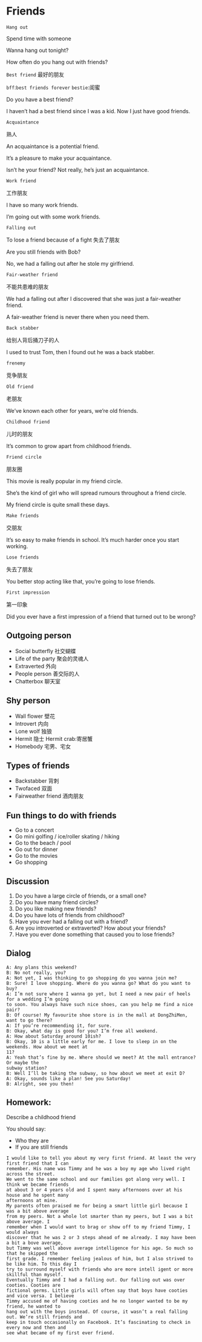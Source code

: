 # Friends
`Hang out`

Spend time with someone

Wanna hang out tonight?

How often do you hang out with friends?

`Best friend` 最好的朋友

`bff`:`best friends forever` `bestie`:闺蜜

Do you have a best friend?

I haven’t had a best friend since I was a kid. Now I just have good friends.

`Acquaintance`

熟人

An acquaintance is a potential friend.

It’s a pleasure to make your acquaintance.

Isn’t he your friend? Not really, he’s just an acquaintance.

`Work friend`

工作朋友

I have so many work friends.

I’m going out with some work friends.

`Falling out`

To lose a friend because of a fight 失去了朋友

Are you still friends with Bob?

No, we had a falling out after he stole my girlfriend.

`Fair-weather friend`

不能共患难的朋友

We had a falling out after I discovered that she was just a fair-weather friend.

A fair-weather friend is never there when you need them.

`Back stabber`

给别人背后捅刀子的人

I used to trust Tom, then I found out he was a back stabber.

`frenemy` 

竞争朋友

`Old friend`

老朋友

We’ve known each other for years, we’re old friends.

`Childhood friend`

儿时的朋友

It’s common to grow apart from childhood friends.

`Friend circle`

朋友圈

This movie is really popular in my friend circle.

She’s the kind of girl who will spread rumours throughout a friend circle.

My friend circle is quite small these days.

`Make friends`

交朋友

It’s so easy to make friends in school. It’s much harder once you start working.

`Lose friends`

失去了朋友

You better stop acting like that, you’re going to lose friends.

`First impression`

第一印象

Did you ever have a first impression of a friend that turned out to be wrong?

## Outgoing person
* Social butterfly 社交蝴蝶
* Life of the party 聚会的灵魂人
* Extraverted 外向
* People person 善交际的人
* Chatterbox 聊天室
## Shy person
* Wall flower 壁花
* Introvert 内向
* Lone wolf 独狼
* Hermit 隐士  Hermit crab:寄居蟹
* Homebody 宅男、宅女
## Types of friends
* Backstabber 背刺
* Twofaced 双面
* Fairweather friend 酒肉朋友
## Fun things to do with friends
* Go to a concert
* Go mini golfing / ice/roller skating / hiking
* Go to the beach / pool
* Go out for dinner
* Go to the movies
* Go shopping
## Discussion
1. Do you have a large circle of friends, or a small one?
2. Do you have many friend circles?
3. Do you like making new friends?
4. Do you have lots of friends from childhood?
5. Have you ever had a falling out with a friend?
6. Are you introverted or extraverted? How about your friends?
7. Have you ever done something that caused you to lose friends?
## Dialog
```
A: Any plans this weekend?
B: No not really, you?
A: Not yet, I was thinking to go shopping do you wanna join me?
B: Sure! I love shopping. Where do you wanna go? What do you want to buy?
A: I’m not sure where I wanna go yet, but I need a new pair of heels for a wedding I’m going
to soon. You always have such nice shoes, can you help me find a nice pair?
B: Of course! My favourite shoe store is in the mall at DongZhiMen, want to go there?
A: If you’re recommending it, for sure.
B: Okay, what day is good for you? I’m free all weekend.
A: How about Saturday around 10ish?
B: Okay, 10 is a little early for me. I love to sleep in on the weekends. How about we meet at
11?
A: Yeah that’s fine by me. Where should we meet? At the mall entrance? Or maybe the
subway station?
B: Well I’ll be taking the subway, so how about we meet at exit D?
A: Okay, sounds like a plan! See you Saturday!
B: Alright, see you then! 
```
## Homework:
Describe a childhood friend

You should say:
* Who they are
* If you are still friends
```
I would like to tell you about my very first friend. At least the very first friend that I can
remember. His name was Timmy and he was a boy my age who lived right across the street.
We went to the same school and our families got along very well. I think we became friends
at about 3 or 4 years old and I spent many afternoons over at his house and he spent many
afternoons at mine.
My parents often praised me for being a smart little girl because I was a bit above average
from my peers. Not a whole lot smarter than my peers, but I was a bit above average. I
remember when I would want to brag or show off to my friend Timmy, I would always
discover that he was 2 or 3 steps ahead of me already. I may have been a bit a bove average,
but Timmy was well above average intelligence for his age. So much so that he skipped the
first grade. I remember feeling jealous of him, but I also strived to be like him. To this day I
try to surround myself with friends who are more intell igent or more skillful than myself.
Eventually Timmy and I had a falling out. Our falling out was over cooties. Cooties are
fictional germs. Little girls will often say that boys have cooties and vice versa. I believe
Timmy accused me of having cooties and he no longer wanted to be my friend, he wanted to
hang out with the boys instead. Of course, it wasn’t a real falling out. We’re still friends and
keep in touch occasionally on Facebook. It’s fascinating to check in every now and then and
see what became of my first ever friend. 
```